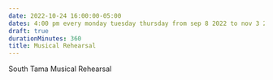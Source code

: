 ```yaml
---
date: 2022-10-24 16:00:00-05:00
dates: 4:00 pm every monday tuesday thursday from sep 8 2022 to nov 3 2022
draft: true
durationMinutes: 360
title: Musical Rehearsal
---
```


South Tama Musical Rehearsal